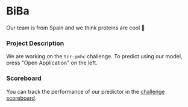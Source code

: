 # BiBa

Our team is from Spain and we think proteins are cool 🙌

### Project Description
We are working on the `tcr-pmhc` challenge.
To predict using our model, press "Open Application" on the left. 

### Scoreboard
You can track the performance of our predictor in the [challenge scoreboard](https://biolib.com/biohackathon/tcr-pmhc-scoreboard/).
